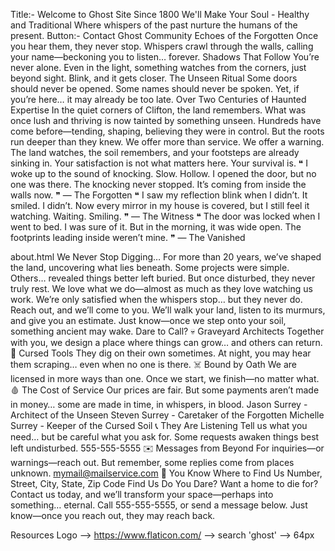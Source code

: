 Title:- Welcome to Ghost Site
Since 1800
We'll Make Your Soul - Healthy and Traditional
Where whispers of the past nurture the humans of the present. 
Button:- Contact Ghost Community
Echoes of the Forgotten 
Once you hear them, they never stop. Whispers crawl through the walls, calling your name—beckoning you to listen… forever.
Shadows That Follow 
You’re never alone. Even in the light, something watches from the corners, just beyond sight. Blink, and it gets closer.
The Unseen Ritual
Some doors should never be opened. Some names should never be spoken. Yet, if you’re here… it may already be too late.
Over Two Centuries of Haunted Expertise
In the quiet corners of Clifton, the land remembers. What was once lush and thriving is now tainted by something unseen. Hundreds have come before—tending, shaping, believing they were in control. But the roots run deeper than they knew.
We offer more than service. We offer a warning. The land watches, the soil remembers, and your footsteps are already sinking in. Your satisfaction is not what matters here. Your survival is.
❝ I woke up to the sound of knocking. Slow. Hollow. I opened the door, but no one was there. The knocking never stopped. It’s coming from inside the walls now. ❞ — The Forgotten
❝ I saw my reflection blink when I didn’t. It smiled. I didn’t. Now every mirror in my house is covered, but I still feel it watching. Waiting. Smiling. ❞ — The Witness
❝ The door was locked when I went to bed. I was sure of it. But in the morning, it was wide open. The footprints leading inside weren’t mine. ❞ — The Vanished

about.html
We Never Stop Digging…
For more than 20 years, we’ve shaped the land, uncovering what lies beneath. Some projects were simple. Others… revealed things better left buried. But once disturbed, they never truly rest. We love what we do—almost as much as they love watching us work. We’re only satisfied when the whispers stop… but they never do.
Reach out, and we’ll come to you. We’ll walk your land, listen to its murmurs, and give you an estimate. Just know—once we step onto your soil, something ancient may wake.
Dare to Call?
💀 Graveyard Architects
Together with you, we design a place where things can grow… and others can return.
🔪 Cursed Tools
They dig on their own sometimes. At night, you may hear them scraping… even when no one is there.
☠️ Bound by Oath
We are licensed in more ways than one. Once we start, we finish—no matter what.
🩸 The Cost of Service
Our prices are fair. But some payments aren’t made in money… some are made in time, in whispers, in blood.
Jason Surrey - Architect of the Unseen
Steven Surrey - Caretaker of the Forgotten
Michelle Surrey - Keeper of the Cursed Soil
📞 They Are Listening
Tell us what you need… but be careful what you ask for. Some requests awaken things best left undisturbed.
555-555-5555
✉️ Messages from Beyond
For inquiries—or warnings—reach out. But remember, some replies come from places unknown.
mymail@mailservice.com
📍 You Know Where to Find Us
Number, Street, City, State, Zip Code
Find Us
Do You Dare?
Want a home to die for? Contact us today, and we’ll transform your space—perhaps into something… eternal. Call 555-555-5555, or send a message below. Just know—once you reach out, they may reach back.



Resources 
Logo --> https://www.flaticon.com/ --> search 'ghost' --> 64px